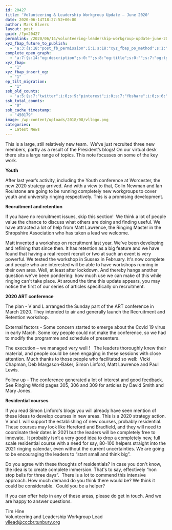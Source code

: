 ```yaml
---
id: 20427
title: 'Volunteering & Leadership Workgroup Update – June 2020'
date: 2020-06-14T18:27:52+00:00
author: Mark Elvers
layout: post
guid: /?p=20427
permalink: /2020/06/14/volunteering-leadership-workgroup-update-june-2020/
xyz_fbap_future_to_publish:
  - 'a:3:{s:18:"post_fb_permission";i:1;s:18:"xyz_fbap_po_method";s:1:"2";s:16:"xyz_fbap_message";s:62:"News item added to the CCCBR website: {POST_TITLE} {PERMALINK}";}'
complete_open_graph:
  - 'a:7:{s:14:"og:description";s:0:"";s:8:"og:title";s:0:"";s:7:"og:type";s:0:"";s:12:"twitter:card";s:7:"summary";s:15:"twitter:creator";s:0:"";s:19:"twitter:description";s:0:"";s:8:"og:image";s:0:"";}'
xyz_fbap:
  - "1"
xyz_fbap_insert_og:
  - "1"
ep_tilt_migration:
  - "1"
ssb_old_counts:
  - 'a:5:{s:7:"twitter";i:0;s:9:"pinterest";i:0;s:7:"fbshare";i:0;s:6:"reddit";i:0;s:6:"tumblr";N;}'
ssb_total_counts:
  - "0"
ssb_cache_timestamp:
  - "450179"
image: /wp-content/uploads/2018/08/vllogo.png
categories:
  - Latest News
---
```

This is a large, still relatively new team.  We’ve just recruited three new members, partly as a result of the President’s blogs! On our virtual desk there sits a large range of topics. This note focusses on some of the key work.

**Youth**

After last year’s activity, including the Youth conference at Worcester, the new 2020 strategy arrived. And with a view to that, Colin Newman and Ian Roulstone are going to be running completely new workgroups to cover youth and university ringing respectively. This is a promising development.

**Recruitment and retention**

If you have no recruitment issues, skip this section!  We think a lot of people value the chance to discuss what others are doing and finding useful. We have attracted a lot of help from Matt Lawrence, the Ringing Master in the Shropshire Association who has taken a lead we welcome.

Matt invented a workshop on recruitment last year. We&apos;ve been developing and refining that since then. It has retention as a big feature and we have found that having a real recent recruit or two at such an event is very powerful. We tested the workshop in Sussex in February. It&apos;s now complete and people who are interested will be able to have workshops running in their own area. Well, at least after lockdown. And thereby hangs another question we&apos;ve been pondering: how much use we can make of this while ringing can&apos;t take place. At around the time this update appears, you may notice the first of our series of articles specifically on recruitment.

**2020 ART conference** 

The plan - V and L arranged the Sunday part of the ART conference in March 2020. They intended to air and generally launch the Recruitment and Retention workshop.

External factors - Some concern started to emerge about the Covid 19 virus in early March. Some key people could not make the conference, so we had to modify the programme and schedule of presenters.

The execution – we managed very well !   The leaders thoroughly knew their material, and people could be seen engaging in these sessions with close attention. Much thanks to those people who facilitated so well:  Vicki Chapman, Deb Margason-Baker, Simon Linford, Matt Lawrence and Paul Lewis.

Follow up - The conference generated a lot of interest and good feedback.   See Ringing World pages 305, 306 and 309 for articles by David Smith and Mary Jones.

**Residential courses**

If you read Simon Linford&apos;s blogs you will already have seen mention of these ideas to develop courses in new areas. This is a 2020 strategy action. V and L will support the establishing of new courses, probably residential. These courses may look like Hereford and Bradfield, and they will need to coordinate their dates in 2021 but the leaders will be completely free to innovate.  It probably isn’t a very good idea to drop a completely new, full scale residential course with a need for say, 80-100 helpers straight into the 2021 ringing calendar, even without the current uncertainties. We are going to be encouraging the leaders to “start small and think big”.

Do you agree with these thoughts of residentials? In case you don&apos;t know, the idea is to create complete immersion. That&apos;s to say, effectively “non stop bells for three days”.  There is a lot to commend this intensive approach. How much demand do you think there would be? We think it could be considerable.  Could you be a helper?

If you can offer help in any of these areas, please do get in touch. And we are happy to answer questions.

Tim Hine  
Volunteering and Leadership Workgroup Lead  
<vllead@cccbr.tunbury.org>
